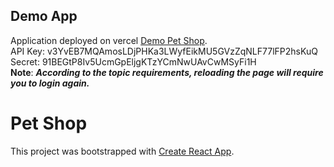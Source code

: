 ## Demo App

Application deployed on vercel [Demo Pet Shop](https://pet-shop-tvs.vercel.app/). \
API Key: v3YvEB7MQAmosLDjPHKa3LWyfEikMU5GVzZqNLF77lFP2hsKuQ \
Secret: 91BEGtP8Iv5UcmGpEljgKTzYCmNwUAvCwMSyFi1H \
**Note**: **_According to the topic requirements, reloading the page will require you to login again._**

# Pet Shop

This project was bootstrapped with [Create React App](https://github.com/facebook/create-react-app).
